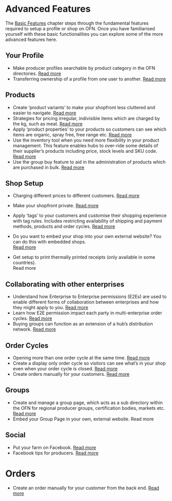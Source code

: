 # Advanced Features

The [Basic Features](/basic-features.md) chapter steps through the fundamental features required to setup a profile or shop on OFN. Once you have familiarised yourself with these basic functionalities you can explore some of the more advanced features here.

## Your Profile

* Make producer profiles searchable by product category in the OFN directories. [Read more](/making-a-producer-profile-searchable-by-product-category.md)
* Transferring ownership of a profile from one user to another. [Read more](/transferring-ownership-of-a-profile.md)

## Products

* Create ‘product variants’ to make your shopfront less cluttered and easier to navigate. [Read more ](/product-variants.md)
* Strategies for pricing irregular, indivisible items which are charged by the kg, such as meat. [Read more](/pricing-irregular-items.md)
* Apply ‘product properties’ to your products so customers can see which items are organic, spray free, free range etc. [Read more](/product-properties.md)
* Use the inventory tool when you need more flexibility in your product management. This feature enables hubs to over-ride some details of their supplier’s products including price, stock levels and SKU code. [Read more](/inventory.md)
* Use the group buy feature to aid in the administration of products which are purchased in bulk. [Read more](/group-buy.md)

## Shop Setup

* Charging different prices to different customers.
  [Read more](/charging-different-prices-to-different-customers.md)
* Make your shopfront private.
  [Read more](/private-shopfront.md)
* Apply ‘tags’ to your customers and customise their shopping experience with tag rules. Includes restricting availability of shipping and payment methods, products and order cycles.
  [Read more](/customer-accounts-and-tagging.md)
* Do you want to embed your shop into your own external website? You can do this with embedded shops.  
  [Read more](/embedded-shopfronts.md)

* Get setup to print thermally printed receipts \(only available in some countries\).  
  Read more

## Collaborating with other enterprises

* Understand how Enterprise to Enterprise permissions \(E2Es\) are used to enable different forms of collaboration between enterprises and how they might apply to you.
  [Read more](/enterprise-to-enterprise-permissions-e2es.md)
* Learn how E2E permission impact each party in multi-enterprise order cycles.
  [Read more](/permissions-in-multi-enterprise-order-cycles.md)
* Buying groups can function as an extension of a hub’s distribution network.
  [Read more](/buying-group-ofn-setup-process.md)

## Order Cycles

* Opening more than one order cycle at the same time. 
  [Read more](/opening-more-than-one-order-cycle.md)
* Create a display only order cycle so visitors can see what’s in your shop even when your order cycle is closed.
  [Read more](/creating-display-only-order-cycles.md)
* Create orders manually for your customers.
  [Read more](/create-an-order.md)

## Groups

* Create and manage a group page, which acts as a sub directory within the OFN for regional producer groups, certification bodies, markets etc.
  [Read more](/group-pages.md)
* Embed your Group Page in your own, external website. Read more

## Social

* Put your farm on Facebook.
  [Read more](/putting-your-farm-on-facebook.md)
* Facebook tips for producers.
  [Read more](/facebook-tips.md)

# Orders

* Create an order manually for your customer from the back end. [Read more](/create-orders.md)



